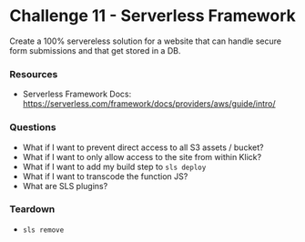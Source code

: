 # Challenge 11 - Serverless Framework

Create a 100% servereless solution for a website that can handle secure form submissions and that get stored in a DB.

### Resources

* Serverless Framework Docs: https://serverless.com/framework/docs/providers/aws/guide/intro/

### Questions

* What if I want to prevent direct access to all S3 assets / bucket?
* What if I want to only allow access to the site from within Klick?
* What if I want to add my build step to `sls deploy`
* What if I want to transcode the function JS?
* What are SLS plugins?

### Teardown

* `sls remove`

